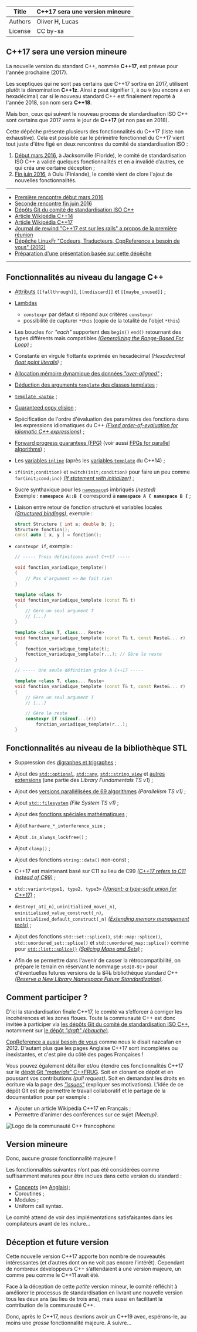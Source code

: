 
Title   |C++17 sera une version mineure
--------|------------------------------
Authors |Oliver H, Lucas
License |CC by-sa

C++17 sera une version mineure
------------------------------

La nouvelle version du standard C++, nommée **C++17**, est prévue pour l'année prochaine (2017).

Les sceptiques qui ne sont pas certains que C++17 sortira en 2017, utilisent plutôt la dénomination **C++1z**. Ainsi **z** peut signifier `7`, `8` ou `9` (ou encore `A` en hexadécimal) car si le nouveau standard C++ est finalement reporté à l'année 2018, son nom sera **C++18**.

Mais bon, ceux qui suivent le nouveau process de standardisation ISO C++ sont certains que 2017 verra le jour de **C++17** (et non pas en 2018).

Cette dépêche présente plusieurs des fonctionnalités du C++17 (liste non exhaustive). Cela est possible car le périmètre fonctionnel du C++17 vient tout juste d'être figé en deux rencontres du comité de standardisation ISO :

1. [Début mars 2016](https://isocpp.org/blog/2016/03/trip-report-jax-sutter), à Jacksonville (Floride), le comité de standardisation ISO C++ a validé quelques fonctionnalités et en a invalidé d’autres, ce qui créa une certaine déception ;
2. [Fin juin 2016](https://www.reddit.com/r/cpp/comments/4pmlpz), à Oulu (Finlande), le comité vient de clore l'ajout de nouvelles fonctionnalités.

----

* [Première rencontre début mars 2016](https://isocpp.org/blog/2016/03/trip-report-jax-sutter)
* [Seconde rencontre fin juin 2016](https://www.reddit.com/r/cpp/comments/4pmlpz)
* [Dépôts Git du comité de standardisation ISO C++](https://github.com/cplusplus)
* [Article Wikipédia C++14](https://fr.wikipedia.org/wiki/C%2B%2B14)
* [Article Wikipédia C++17](https://en.wikipedia.org/wiki/C%2B%2B17)
* [Journal de rewind "C++17 est sur les rails" a propos de la première réunion](https://linuxfr.org/users/rewind/journaux/c-17-est-sur-les-rails)
* [Dépêche LinuxFr "Codeurs, Traducteurs, CppReference a besoin de vous" (2012)](https://linuxfr.org/news/codeurs-traducteurs-cppreference-a-besoin-de-vous)
* [Préparation d'une présentation basée sur cette dépêche](https://github.com/cpp-frug/materials/blob/master/Cxx17/Cxx17-Features.md)

----

Fonctionnalités au niveau du langage C++
----------------------------------------

* [Attributs](http://en.cppreference.com/w/cpp/language/attributes) `[[fallthrough]]`, `[[nodiscard]]` et `[[maybe_unused]]` ;


* [Lambdas](http://en.cppreference.com/w/cpp/language/lambda)
    * `constexpr` par défaut si répond aux critères `constexpr`
    * possibilité de capturer `*this` (copie de la totalité de l'objet `*this`)  


* Les boucles `for` *"each"* supportent des `begin()` `end()` retournant des types différents mais compatibles [*(Generalizing the Range-Based For Loop)*](http://www.open-std.org/jtc1/sc22/wg21/docs/papers/2016/p0184r0.html) ;


* Constante en virgule flottante exprimée en hexadécimal *(Hexadecimal [float point literals](http://en.cppreference.com/w/cpp/language/floating_literal))* ;


* [Allocation mémoire dynamique des données *"over-aligned"*](http://www.open-std.org/jtc1/sc22/wg21/docs/papers/2016/p0035r3.html) ;


* [Déduction des arguments `template` des classes templates](http://www.open-std.org/jtc1/sc22/wg21/docs/papers/2016/p0091r2.html) ;


* [`template <auto>`](http://www.open-std.org/jtc1/sc22/wg21/docs/papers/2016/p0127r1.html) ;


* [Guaranteed copy elision](http://www.open-std.org/jtc1/sc22/wg21/docs/papers/2015/p0135r0.html) ;


* Spécification de l'ordre d'évaluation des paramètres des fonctions dans les expressions idiomatiques du C++ [*(Fixed order-of-evaluation for idiomatic C++ expressions)*](http://www.open-std.org/jtc1/sc22/wg21/docs/papers/2016/p0145r2.pdf) ;


* [Forward progress guarantees (FPG)](http://www.open-std.org/jtc1/sc22/wg21/docs/papers/2016/p0296r1.html) (voir aussi [FPGs for parallel algorithms](http://www.open-std.org/jtc1/sc22/wg21/docs/papers/2016/p0299r0.html)) ;


* Les [variables `inline`](http://www.open-std.org/jtc1/sc22/wg21/docs/papers/2016/p0386r0.pdf) (après les [variables `template`](http://en.cppreference.com/w/cpp/language/variable_template) du C++14) ;

* `if(init;condition)` et `switch(init;condition)` pour faire un peu comme `for(init;cond;inc)` [*(If statement with initializer)*](http://www.open-std.org/jtc1/sc22/wg21/docs/papers/2016/p0305r0.html) ;


* Sucre synthaxique pour les [`namespace`](http://en.cppreference.com/w/cpp/language/namespace)s imbriqués  *(nested)*  
  Exemple : **`namespace A::B {`** correspond à **`namespace A { namespace B {`** ;

* Liaison entre retour de fonction structuré et variables locales [*(Structured bindings)*](http://www.open-std.org/jtc1/sc22/wg21/docs/papers/2016/p0217r2.html), exemple :
    
    ```cpp
    struct Structure { int a; double b; };
    Structure fonction();
    const auto [ x, y ] = fonction();
    ```

* `constexpr if`, exemple :
    
    ```cpp
    // ----- Trois définitions avant C++17 -----
    
    void fonction_variadique_template() 
    {
        // Pas d'argument => Ne fait rien
    }
    
    template <class T>
    void fonction_variadique_template (const T& t) 
    {
        // Gère un seul argument T
        // [...]
    }
    
    template <class T, class... Reste> 
    void fonction_variadique_template (const T& t, const Reste&... r) 
    {
        fonction_variadique_template(t); 
        fonction_variadique_template(r...); // Gère le reste
    }
    
    // ----- Une seule définition grâce à C++17 -----
    
    template <class T, class... Reste> 
    void fonction_variadique_template (const T& t, const Reste&... r) 
    {
        // Gère un seul argument T
        // [...]
    
        // Gère le reste
        constexpr if (sizeof...(r))
            fonction_variadique_template(r...);
    }
    ```   

Fonctionnalités au niveau de la bibliothèque STL
------------------------------------------------

* Suppression des [digraphes et trigraphes](https://en.wikipedia.org/wiki/Digraphs_and_trigraphs#Removal_of_trigraphs) ;


* Ajout des [`std::optional`](http://en.cppreference.com/w/cpp/utility/optional), [`std::any`](http://en.cppreference.com/w/cpp/utility/any), [`std::string_view`](http://en.cppreference.com/w/cpp/string/basic_string_view) et [autres extensions](http://en.cppreference.com/w/cpp/experimental/lib_extensions#Merged_into_C++17) (une partie des *Library Fundamentals TS v1*) ;


* Ajout des [versions parallélisées de 69 algorithmes](http://en.cppreference.com/w/cpp/experimental/parallelism) *(Parallelism TS v1)* ;


* Ajout [`std::filesystem`](http://en.cppreference.com/w/cpp/filesystem) *(File System TS v1)* ;


* Ajout des [fonctions spéciales mathématiques](http://en.cppreference.com/w/cpp/numeric/special_math) ;


* Ajout `hardware_*_interference_size` ;


* Ajout `.is_always_lockfree()` ;


* Ajout `clamp()` ;


* Ajout des fonctions `string::data()` non-const ;


* C++17 est maintenant basé sur C11 au lieu de C99 [*(C++17 refers to C11 instead of C99)*](http://www.open-std.org/jtc1/sc22/wg21/docs/papers/2016/p0063r2.html) ;


* `std::variant<type1, type2, type3>` [*(Variant: a type-safe union for C++17)*](http://www.open-std.org/jtc1/sc22/wg21/docs/papers/2016/p0088r2.html) ;


* `destroy(_at|_n)`, `uninitialized_move(_n)`, `uninitialized_value_construct(_n)`, `uninitialized_default_construct(_n)` [*(Extending memory management tools)*](http://www.open-std.org/jtc1/sc22/wg21/docs/papers/2016/p0040r2.html) ;


* Ajout des fonctions `std::set::splice()`, `std::map::splice()`, `std::unordered_set::splice()` et `std::unordered_map::splice()` comme pour [`std::list::splice()`](http://fr.cppreference.com/w/cpp/container/list/splice) [*(Splicing Maps and Sets)*](http://www.open-std.org/jtc1/sc22/wg21/docs/papers/2016/p0083r2.pdf) ;

* Afin de se permettre dans l'avenir de casser la rétrocompatibilité, on prépare le terrain en réservant le nommage `std[0-9]+` pour d'éventuelles futures versions de la ~~STL~~ bibliothèque standard C++ [*(Reserve a New Library Namespace Future Standardization)*](http://www.open-std.org/jtc1/sc22/wg21/docs/papers/2016/p0180r1.html).

Comment participer ?
--------------------


D'ici la standardisation finale C++17, le comité va s’efforcer à corriger les incohérences et les zones floues. Toute la communauté C++ est donc invitée à participer via [les dépôts Git du comité de standardisation ISO C++](https://github.com/cplusplus), notamment sur [le dépôt _"draft" (ébauche_)](https://github.com/cplusplus/draft).


[CppReference a aussi besoin de vous](https://linuxfr.org/news/codeurs-traducteurs-cppreference-a-besoin-de-vous) comme nous le disait nazcafan en 2012. D'autant plus que les pages Anglaise C++17 sont incomplètes ou inexistantes, et c'est pire du côté des pages Françaises !


Vous pouvez également détailler et/ou étendre ces fonctionnalités C++17 sur le [dépôt Git *"materials"* C++FRUG](https://github.com/cpp-frug/materials/blob/master/Cxx17/Cxx17-Features.md). Soit en clonant ce dépôt et en poussant vos contributions *(pull request)*. Soit en demandant les droits en écriture via la page des [*"issues"*](https://github.com/cpp-frug/materials/issues) (expliquer ses motivations). L'idée de ce dépôt Git est de permettre le travail collaboratif et le partage de la documentation pour par exemple :

* Ajouter un article Wikipédia C++17 en Français ;
* Permettre d'animer des conférences sur ce sujet *(Meetup)*.

![Logo de la communauté C++ francophone](https://upload.wikimedia.org/wikipedia/commons/9/91/Cpp-Francophonie.svg)

Version mineure
---------------

Donc, aucune _grosse_ fonctionnalité majeure !

Les fonctionnalités suivantes n’ont pas été considérées comme suffisamment matures pour être inclues dans cette version du standard :

* [Concepts](http://fr.cppreference.com/w/cpp/concept) (en [Anglais](http://en.cppreference.com/w/cpp/language/constraints));
* Coroutines ;
* Modules ;
* Uniform call syntax.

Le comité attend de voir des implémentations satisfaisantes dans les compilateurs avant de les inclure...

Déception et future version
---------------------------


Cette nouvelle version C++17 apporte bon nombre de nouveautés intéressantes (et d’autres dont on ne voit pas encore l’intérêt). Cependant de nombreux développeurs C++ s’attendaient à une version majeure, un comme peu comme le C++11 avait été.

Face à la déception de cette _petite_ version mineur, le comité réfléchit à améliorer le processus de standardisation en livrant une nouvelle version tous les deux ans (au lieu de trois ans), mais aussi en facilitant la contribution de la communauté C++.

Donc, après le C++17, nous devrions avoir un C++19 avec, espérons-le, au moins une _grosse_ fonctionnalité majeure. À suivre…
